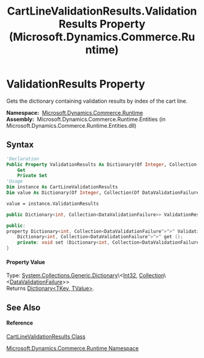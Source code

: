 ﻿---
title: CartLineValidationResults.ValidationResults Property  (Microsoft.Dynamics.Commerce.Runtime)
TOCTitle: ValidationResults Property
ms:assetid: P:Microsoft.Dynamics.Commerce.Runtime.CartLineValidationResults.ValidationResults
ms:mtpsurl: https://technet.microsoft.com/en-us/library/microsoft.dynamics.commerce.runtime.cartlinevalidationresults.validationresults(v=AX.60)
ms:contentKeyID: 62212396
ms.date: 05/18/2015
mtps_version: v=AX.60
f1_keywords:
- Microsoft.Dynamics.Commerce.Runtime.CartLineValidationResults.ValidationResults
dev_langs:
- CSharp
- C++
- VB
---

# ValidationResults Property

Gets the dictionary containing validation results by index of the cart line.

**Namespace:**  [Microsoft.Dynamics.Commerce.Runtime](microsoft-dynamics-commerce-runtime-namespace.md)  
**Assembly:**  Microsoft.Dynamics.Commerce.Runtime.Entities (in Microsoft.Dynamics.Commerce.Runtime.Entities.dll)

## Syntax

``` vb
'Declaration
Public Property ValidationResults As Dictionary(Of Integer, Collection(Of DataValidationFailure))
    Get
    Private Set
'Usage
Dim instance As CartLineValidationResults
Dim value As Dictionary(Of Integer, Collection(Of DataValidationFailure))

value = instance.ValidationResults
```

``` csharp
public Dictionary<int, Collection<DataValidationFailure>> ValidationResults { get; private set; }
```

``` c++
public:
property Dictionary<int, Collection<DataValidationFailure^>^>^ ValidationResults {
    Dictionary<int, Collection<DataValidationFailure^>^>^ get ();
    private: void set (Dictionary<int, Collection<DataValidationFailure^>^>^ value);
}
```

#### Property Value

Type: [System.Collections.Generic.Dictionary](https://technet.microsoft.com/en-us/library/xfhwa508\(v=ax.60\))\<[Int32](https://technet.microsoft.com/en-us/library/td2s409d\(v=ax.60\)), [Collection](https://technet.microsoft.com/en-us/library/ms132397\(v=ax.60\))\<[DataValidationFailure](datavalidationfailure-class-microsoft-dynamics-commerce-runtime.md)\>\>  
Returns [Dictionary\<TKey, TValue\>](https://technet.microsoft.com/en-us/library/xfhwa508\(v=ax.60\)).  

## See Also

#### Reference

[CartLineValidationResults Class](cartlinevalidationresults-class-microsoft-dynamics-commerce-runtime.md)

[Microsoft.Dynamics.Commerce.Runtime Namespace](microsoft-dynamics-commerce-runtime-namespace.md)

